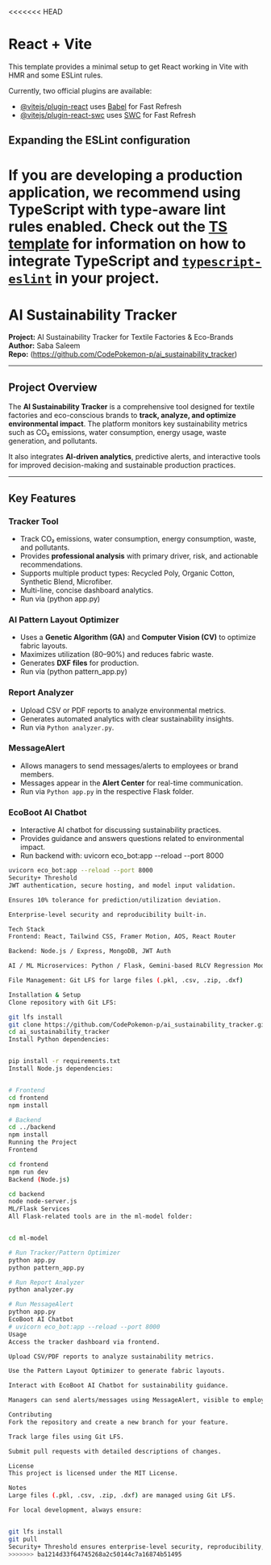 <<<<<<< HEAD
# React + Vite

This template provides a minimal setup to get React working in Vite with HMR and some ESLint rules.

Currently, two official plugins are available:

- [@vitejs/plugin-react](https://github.com/vitejs/vite-plugin-react/blob/main/packages/plugin-react) uses [Babel](https://babeljs.io/) for Fast Refresh
- [@vitejs/plugin-react-swc](https://github.com/vitejs/vite-plugin-react/blob/main/packages/plugin-react-swc) uses [SWC](https://swc.rs/) for Fast Refresh

## Expanding the ESLint configuration

If you are developing a production application, we recommend using TypeScript with type-aware lint rules enabled. Check out the [TS template](https://github.com/vitejs/vite/tree/main/packages/create-vite/template-react-ts) for information on how to integrate TypeScript and [`typescript-eslint`](https://typescript-eslint.io) in your project.
=======
# AI Sustainability Tracker

**Project:** AI Sustainability Tracker for Textile Factories & Eco-Brands  
**Author:** Saba Saleem  
**Repo:** (https://github.com/CodePokemon-p/ai_sustainability_tracker)

---

## Project Overview

The **AI Sustainability Tracker** is a comprehensive tool designed for textile factories and eco-conscious brands to **track, analyze, and optimize environmental impact**. The platform monitors key sustainability metrics such as CO₂ emissions, water consumption, energy usage, waste generation, and pollutants.

It also integrates **AI-driven analytics**, predictive alerts, and interactive tools for improved decision-making and sustainable production practices.

---

## Key Features

### Tracker Tool
- Track CO₂ emissions, water consumption, energy consumption, waste, and pollutants.
- Provides **professional analysis** with primary driver, risk, and actionable recommendations.
- Supports multiple product types: Recycled Poly, Organic Cotton, Synthetic Blend, Microfiber.
- Multi-line, concise dashboard analytics.
- Run via  (python app.py)

### AI Pattern Layout Optimizer
- Uses a **Genetic Algorithm (GA)** and **Computer Vision (CV)** to optimize fabric layouts.
- Maximizes utilization (80–90%) and reduces fabric waste.
- Generates **DXF files** for production.
-  Run via (python pattern_app.py)

### Report Analyzer
- Upload CSV or PDF reports to analyze environmental metrics.
- Generates automated analytics with clear sustainability insights.
- Run via `Python analyzer.py`.

### MessageAlert
- Allows managers to send messages/alerts to employees or brand members.
- Messages appear in the **Alert Center** for real-time communication.
- Run via `Python app.py` in the respective Flask folder.

### EcoBoot AI Chatbot
- Interactive AI chatbot for discussing sustainability practices.
- Provides guidance and answers questions related to environmental impact.
- Run backend with: uvicorn eco_bot:app --reload --port 8000

```bash
uvicorn eco_bot:app --reload --port 8000
Security+ Threshold
JWT authentication, secure hosting, and model input validation.

Ensures 10% tolerance for prediction/utilization deviation.

Enterprise-level security and reproducibility built-in.

Tech Stack
Frontend: React, Tailwind CSS, Framer Motion, AOS, React Router

Backend: Node.js / Express, MongoDB, JWT Auth

AI / ML Microservices: Python / Flask, Gemini-based RLCV Regression Model

File Management: Git LFS for large files (.pkl, .csv, .zip, .dxf)

Installation & Setup
Clone repository with Git LFS:

git lfs install
git clone https://github.com/CodePokemon-p/ai_sustainability_tracker.git
cd ai_sustainability_tracker
Install Python dependencies:


pip install -r requirements.txt
Install Node.js dependencies:


# Frontend
cd frontend
npm install

# Backend
cd ../backend
npm install
Running the Project
Frontend

cd frontend
npm run dev
Backend (Node.js)

cd backend
node node-server.js
ML/Flask Services
All Flask-related tools are in the ml-model folder:


cd ml-model

# Run Tracker/Pattern Optimizer
python app.py
python pattern_app.py

# Run Report Analyzer
python analyzer.py

# Run MessageAlert
python app.py
EcoBoot AI Chatbot
# uvicorn eco_bot:app --reload --port 8000
Usage
Access the tracker dashboard via frontend.

Upload CSV/PDF reports to analyze sustainability metrics.

Use the Pattern Layout Optimizer to generate fabric layouts.

Interact with EcoBoot AI Chatbot for sustainability guidance.

Managers can send alerts/messages using MessageAlert, visible to employees in the Alert Center.

Contributing
Fork the repository and create a new branch for your feature.

Track large files using Git LFS.

Submit pull requests with detailed descriptions of changes.

License
This project is licensed under the MIT License.

Notes
Large files (.pkl, .csv, .zip, .dxf) are managed using Git LFS.

For local development, always ensure:


git lfs install
git pull
Security+ Threshold ensures enterprise-level security, reproducibility, and data integrity.
>>>>>>> ba1214d33f64745268a2c50144c7a16874b51495

